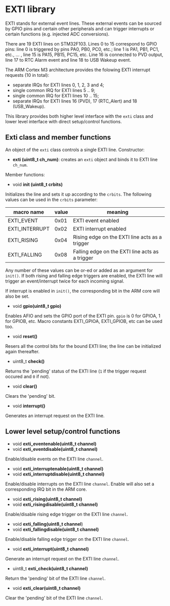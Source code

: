 # EXTI library

EXTI stands for external event lines. These external events can be sourced by GPIO pins and certain other peripherals and can trigger interrupts or certain functions (e.g. injected ADC conversions).

There are 19 EXTI lines on STM32F103. Lines 0 to 15 correspond to GPIO pins: line 0 is triggered by pins PA0, PB0, PC0, etc.; line 1 is PA1, PB1, PC1, etc., ... , line 15 is PA15, PB15, PC15, etc. Line 16 is connected to PVD output, line 17 to RTC Alarm event and line 18 to USB Wakeup event.

The ARM Cortex M3 architecture provides the folowing EXTI interrupt requests (10 in total):
- separate IRQs for EXTI lines 0, 1, 2, 3 and 4;
- single common IRQ for EXTI lines 5 .. 9; 
- single common IRQ for EXTI lines 10 .. 15;
- separate IRQs for EXTI lines 16 (PVD), 17 (RTC_Alert) and 18 (USB_Wakeup).

This library provides both higher level interface with the `exti` class and lower level interface with direct setup/control functions.

## Exti class and member functions

An object of the `exti` class controls a single EXTI line. Constructor:

* **exti (uint8_t ch_num)**: creates an `exti` object and binds it to EXTI line `ch_num`.

Member functions:

* void **init (uint8_t crbits)**

Initializes the line and sets it up according to the `crbits`. The following values can be used in the `crbits` parameter:

macro name | value | meaning
---|---|---
EXTI_EVENT |		0x01 | EXTI event enabled
EXTI_INTERRUPT |	0x02 | EXTI interrupt enabled
EXTI_RISING	|	0x04 | Rising edge on the EXTI line acts as a trigger
EXTI_FALLING	| 0x08 | Falling edge on the EXTI line acts as a trigger

Any number of these values can be or-ed or added as an argument for `init()`. If both rising and falling edge triggers are enabled, the EXTI line will trigger an event/interrupt twice for each incoming signal.

If interrupt is enabled in `init()`, the corresponding bit in the ARM core will also be set.

* void **gpio(uint8_t gpio)**

Enables AFIO and sets the GPIO port of the EXTI pin. `gpio` is 0 for GPIOA, 1 for GPIOB, etc. Macro constants EXTI_GPIOA, EXTI_GPIOB, etc can be used too.

* void **reset()**

Resers all the control bits for the bound EXTI line; the line can be initialized again thereafter.

* uint8_t **check()**

Returns the 'pending' status of the EXTI line (`1` if the trigger request occured and `0` if not).

* void **clear()**

Clears the 'pending' bit.

* void **interrupt()**

Generates an interrupt request on the EXTI line.

## Lower level setup/control functions

* void **exti_eventenable(uint8_t channel)**
* void **exti_eventdisable(uint8_t channel)**

Enable/disable events on the EXTI line `channel`.

* void **exti_interruptenable(uint8_t channel)**
* void **exti_interruptdisable(uint8_t channel)**

Enable/disable interrupts on the EXTI line `channel`. Enable will also set a corresponding IRQ bit in the ARM core.

* void **exti_rising(uint8_t channel)**
* void **exti_risingdisable(uint8_t channel)**

Enable/disable rising edge trigger on the EXTI line `channel`.

* void **exti_falling(uint8_t channel**)
* void **exti_fallingdisable(uint8_t channel)**

Enable/disable falling edge trigger on the EXTI line `channel`.

* void **exti_interrupt(uint8_t channel)**

Generate an interrupt request on the EXTI line `channel`.

* uint8_t **exti_check(uint8_t channel)**

Return the 'pending' bit of the EXTI line `channel`.

* void **exti_clear(uint8_t channel)**

Clear the 'pending' bit of the EXTI line `channel`.
